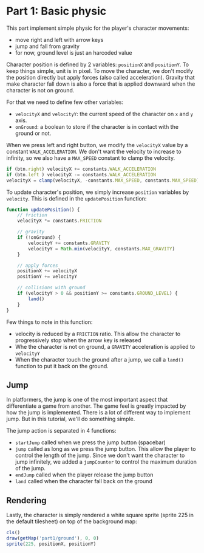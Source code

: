 # Part 1: Basic physic

This part implement simple physic for the player's character movements:
- move right and left with arrow keys
- jump and fall from gravity
- for now, ground level is just an harcoded value

Character position is defined by 2 variables: `positionX` and `positionY`. To keep things simple, unit is in pixel. To move the character, we don't modify the position directly but apply forces (also called acceleration). Gravity that make character fall down is also a force that is applied downward when the character is not on ground.

For that we need to define few other variables:
- `velocityX` and `velocityY`: the current speed of the character on `x` and `y` axis.
- `onGround`: a boolean to store if the character is in contact with the ground or not.

When we press left and right button, we modify the `velocityX` value by a constant `WALK_ACCELERATION`. We don't want the velocity to increase to infinity, so we also have a `MAX_SPEED` constant to clamp the velocity.

```js
if (btn.right) velocityX += constants.WALK_ACCELERATION
if (btn.left ) velocityX -= constants.WALK_ACCELERATION
velocityX = clamp(velocityX, -constants.MAX_SPEED, constants.MAX_SPEED)
```

To update character's position, we simply increase `position` variables by `velocity`. This is defined in the `updatePosition` function:

```js
function updatePosition() {
	// friction
	velocityX *= constants.FRICTION

	// gravity
	if (!onGround) {
		velocityY += constants.GRAVITY
		velocityY = Math.min(velocityY, constants.MAX_GRAVITY)
	}

	// apply forces
	positionX += velocityX
	positionY += velocityY

	// collisions with ground
	if (velocityY > 0 && positionY >= constants.GROUND_LEVEL) {
		land()
	}
}
```

Few things to note in this function:
- velocity is reduced by a `FRICTION` ratio. This allow the character to progressively stop when the arrow key is released
- Whe the character is not on ground, a `GRAVITY` acceleration is applied to `velocityY`
- When the character touch the ground after a jump, we call a `land()` function to put it back on the ground.

## Jump
In platformers, the jump is one of the most important aspect that differentiate a game from another. The game feel is greatly impacted by how the jump is implemented. There is a lot of different way to implement jump. But in this tutorial, we'll do something simple.

The jump action is separated in 4 functions:
- `startJump` called when we press the jump button (spacebar)
- `jump` called as long as we press the jump button. This allow the player to control the length of the jump. Since we don't want the character to jump infinitely, we added a `jumpCounter` to control the maximum duration of the jump.
- `endJump` called when the player release the jump button
- `land` called when the character fall back on the ground

## Rendering
Lastly, the character is simply rendered a white square sprite (sprite 225 in the default tilesheet) on top of the background map:
```js
cls()
draw(getMap('part1/ground'), 0, 0)
sprite(225, positionX, positionY)
```
